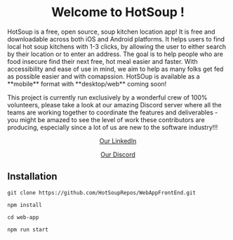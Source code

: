 <h1 align='center'> Welcome to HotSoup ! </h1>
HotSoup is a free, open source, soup kitchen location app! It is free and downloadable across both iOS and Android platforms. It helps users to find local hot soup kitchens with 1-3 clicks, by allowing the user to either search by their location or to enter an address. The goal is to help people who are food insecure find their next free, hot meal easier and faster. With accessibility and ease of use in mind, we aim to help as many folks get fed as possible easier and with comapssion. HotSOup is available as a **mobile** format with **desktop/web** coming soon!

This project is currently run exclusively by a wonderful crew of 100% volunteers, please take a look at our amazing Discord server where all the teams are working together to coordinate the features and deliverables - you might be amazed to see the level of work these contributors are producing, especially since a lot of us are new to the software industry!!!

<div align = 'center'>
  
   [Our LinkedIn](https://www.linkedin.com/company/hotsoup-info/about/)
  
   [Our Discord](https://discord.gg/RVj6bP49)

 </div>
 
 
## Installation
```
git clone https://github.com/HotSoupRepos/WebAppFrontEnd.git
```
```
npm install
```

```
cd web-app
```
```
npm run start
```

